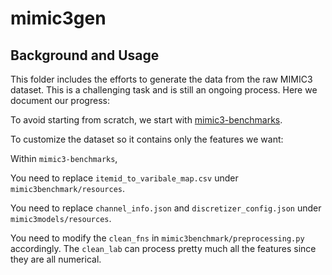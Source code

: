# mimic3gen


## Background and Usage

This folder includes the efforts to generate the data from the raw MIMIC3 dataset. This is a challenging task and is still an ongoing process. Here we document our progress:

To avoid starting from scratch, we start with [mimic3-benchmarks](https://github.com/YerevaNN/mimic3-benchmarks).

To customize the dataset so it contains only the features we want:

Within `mimic3-benchmarks`,

You need to replace `itemid_to_varibale_map.csv` under `mimic3benchmark/resources`. 

You need to replace `channel_info.json` and `discretizer_config.json` under `mimic3models/resources`. 
 
You need to modify the `clean_fns` in `mimic3benchmark/preprocessing.py` accordingly. The `clean_lab` can process pretty much all the features since they are all numerical.